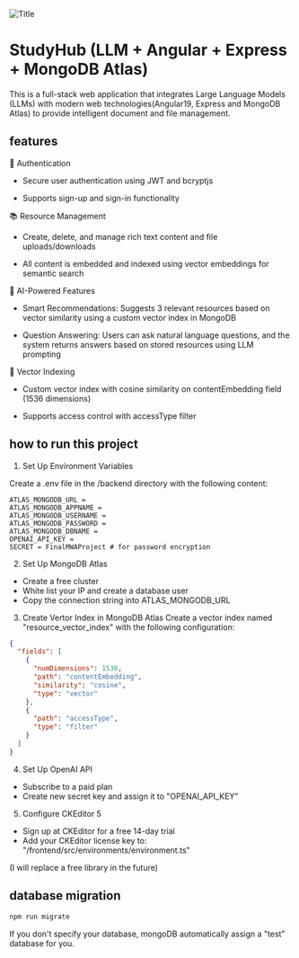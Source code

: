 <img controls src="demo.gif" title="Title"></img>

# StudyHub (LLM + Angular + Express + MongoDB Atlas)

This is a full-stack web application that integrates Large Language Models (LLMs) with modern web technologies(Angular19, Express and MongoDB Atlas) to provide intelligent document and file management.

## features
🔐 Authentication
- Secure user authentication using JWT and bcryptjs

- Supports sign-up and sign-in functionality

📚 Resource Management
- Create, delete, and manage rich text content and file uploads/downloads

- All content is embedded and indexed using vector embeddings for semantic search

🤖 AI-Powered Features
- Smart Recommendations: Suggests 3 relevant resources based on vector similarity using a custom vector index in MongoDB

- Question Answering: Users can ask natural language questions, and the system returns answers based on stored resources using LLM prompting

🧠 Vector Indexing
- Custom vector index with cosine similarity on contentEmbedding field (1536 dimensions)

- Supports access control with accessType filter


## how to run this project
1. Set Up Environment Variables

Create a .env file in the /backend directory with the following content:

```
ATLAS_MONGODB_URL = 
ATLAS_MONGODB_APPNAME = 
ATLAS_MONGODB_USERNAME =   
ATLAS_MONGODB_PASSWORD = 
ATLAS_MONGODB_DBNAME = 
OPENAI_API_KEY = 
SECRET = FinalMWAProject # for password encryption
```
2. Set Up MongoDB Atlas 
- Create a free cluster
- White list your IP and create a database user
- Copy the connection string into ATLAS_MONGODB_URL

3. Create Vertor Index in MongoDB Atlas
Create a vector index named "resource_vector_index" with the following configuration:

```json
{
  "fields": [
    {
      "numDimensions": 1536,
      "path": "contentEmbedding",
      "similarity": "cosine",
      "type": "vector"
    },
    {
      "path": "accessType",
      "type": "filter"
    }
  ]
}
```

4. Set Up OpenAI API
- Subscribe to a paid plan
- Create new secret key and assign it to "OPENAI_API_KEY" 

5. Configure CKEditor 5
- Sign up at CKEditor for a free 14-day trial
- Add your CKEditor license key to:
"/frontend/src/environments/environment.ts"

(I will replace a free library in the future)


## database migration
```bash
npm run migrate
```

If you don't specify your database, mongoDB automatically assign a "test" database for you.
